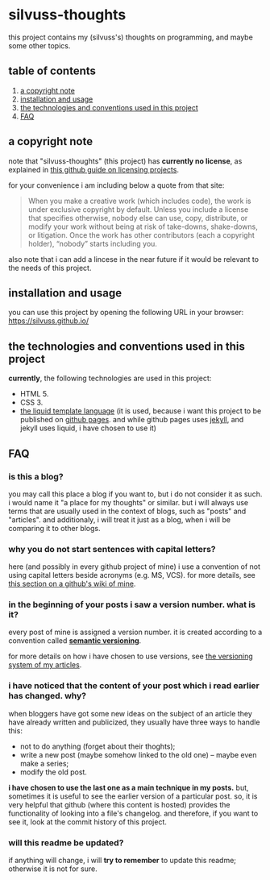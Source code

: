 # silvuss-thoughts

this project contains my (silvuss's) thoughts on programming, and maybe some other topics.

## table of contents

1. [a copyright note](https://github.com/silvuss/silvuss.github.io#a-copyright-note)
2. [installation and usage](https://github.com/silvuss/silvuss.github.io#installation-and-usage)
3. [the technologies and conventions used in this project](https://github.com/silvuss/silvuss.github.io#the-technologies-and-conventions-used-in-this-project)
4. [FAQ](https://github.com/silvuss/silvuss.github.io#FAQ)

## a copyright note

note that "silvuss-thoughts" (this project) has **currently no license**, as explained in [this github guide on licensing projects](https://choosealicense.com/no-permission/).

for your convenience i am including below a quote from that site:

> When you make a creative work (which includes code), the work is under exclusive copyright by default. Unless you include a license that specifies otherwise, nobody else can use, copy, distribute, or modify your work without being at risk of take-downs, shake-downs, or litigation. Once the work has other contributors (each a copyright holder), “nobody” starts including you.

also note that i can add a lincese in the near future if it would be relevant to the needs of this project.

## installation and usage

you can use this project by opening the following URL in your browser: https://silvuss.github.io/

## the technologies and conventions used in this project

**currently**, the following technologies are used in this project:
- HTML 5.
- CSS 3.
- [the liquid template language](https://shopify.github.io/liquid/) (it is used, because i want this project to be published on [github pages](https://pages.github.com/). and while github pages uses [jekyll](https://jekyllrb.com/), and jekyll uses liquid, i have chosen to use it)

## FAQ

### is this a blog?

you may call this place a blog if you want to, but i do not consider it as such. i would name it "a place for my thoughts" or similar. but i will always use terms that are usually used in the context of blogs, such as "posts" and "articles". and additionaly, i will treat it just as a blog, when i will be comparing it to other blogs.

### why you do not start sentences with capital letters?

here (and possibly in every github project of mine) i use a convention of not using capital letters beside acronyms (e.g. MS, VCS). for more details, see [this section on a github's wiki of mine](https://github.com/silvuss/silvuss-jsgame-1/wiki/conventions-that-you-should-use-in-this-project#text-writing-and-formatting-conventions-that-you-should-use-in-this-project).

### in the beginning of your posts i saw a version number. what is it?

every post of mine is assigned a version number. it is created according to a convention called [**semantic versioning**](https://semver.org/).

for more details on how i have chosen to use versions, see [the versioning system of my articles](https://silvuss.github.io/2018/07/10/my-versioning-system.html).

### i have noticed that the content of your post which i read earlier has changed. why?

when bloggers have got some new ideas on the subject of an article they have already written and publicized, they usually have three ways to handle this:
- not to do anything (forget about their thoghts);
- write a new post (maybe somehow linked to the old one) – maybe even make a series;
- modify the old post.

**i have chosen to use the last one as a main technique in my posts.** but, sometimes it is useful to see the earlier version of a particular post. so, it is very helpful that github (where this content is hosted) provides the functionality of looking into a file's changelog. and therefore, if you want to see it, look at the commit history of this project.

### will this readme be updated?

if anything will change, i will **try to remember** to update this readme; otherwise it is not for sure.